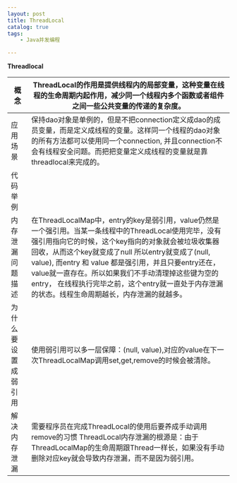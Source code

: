 ```yaml
---
layout: post
title: ThreadLocal
catalog: true
tags:
    - Java并发编程

---
```




**Threadlocal**

| 概念                 | ThreadLocal的作用是提供线程内的局部变量，这种变量在线程的生命周期内起作用，减少同一个线程内多个函数或者组件之间一些公共变量的传递的复杂度。 |
| -------------------- | ------------------------------------------------------------ |
| 应用场景             | 保持dao对象是单例的，但是不把connection定义成dao的成员变量，而是定义成线程的变量。这样同一个线程的dao对象的所有方法都可以使用同一个connection, 并且connection不会有线程安全问题。而把把变量定义成线程的变量就是靠threadlocal来完成的。 |
| 代码举例             |                                                              |
| 内存泄漏   问题描述  | 在ThreadLocalMap中，entry的key是弱引用，value仍然是一个强引用。当某一条线程中的ThreadLocal使用完毕，没有强引用指向它的时候，这个key指向的对象就会被垃圾收集器回收，从而这个key就变成了null   所以entry就变成了(null,  value), 而entry 和 value 都是强引用，并且只要entry还在，value就一直存在。所以如果我们不手动清理掉这些键为空的entry， 在线程执行完毕之前，这个entry就一直处于内存泄漏的状态。线程生命周期越长，内存泄漏的就越多。 |
| 为什么要设置成弱引用 | 使用弱引用可以多一层保障：(null, value),对应的value在下一次ThreadLocalMap调用set,get,remove的时候会被清除。 |
| 解决内存泄漏         | 需要程序员在完成ThreadLocal的使用后要养成手动调用remove的习惯   ThreadLocal内存泄漏的根源是：由于ThreadLocalMap的生命周期跟Thread一样长，如果没有手动删除对应key就会导致内存泄漏，而不是因为弱引用。 |









